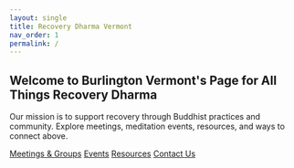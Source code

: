 ```yaml
---
layout: single
title: Recovery Dharma Vermont
nav_order: 1
permalink: /
---
```

## Welcome to Burlington Vermont's Page for All Things Recovery Dharma 

Our mission is to support recovery through Buddhist practices and community. Explore meetings, meditation events, resources, and ways to connect above.

<div class="btn-group">
  <a href="/meetings/" class="btn btn--primary">Meetings & Groups</a>
  <a href="/meditation-events/" class="btn btn--primary">Events</a>
  <a href="/resources/" class="btn btn--primary">Resources</a>
  <a href="/contact/" class="btn btn--primary">Contact Us</a>
</div>
